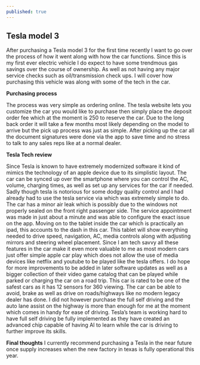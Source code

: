 ```yaml
---
published: true
---
```

## Tesla model 3

After purchasing a Tesla model 3 for the first time recently I want to go over the process of how it went along with how the car functions. Since this is my first ever electric vehicle I do expect to have some trendmous gas savings over the course of ownership. As well as not having any major service checks such as oil/transmission check ups. I will cover how purchasing this vehicle was along with some of the tech in the car.

**Purchasing process**

The process was very simple as ordering online. The tesla website lets you customize the car you would like to purchase then simply place the deposit order fee which at the moment is 250 to reserve the car. Due to the long back order it will take a few months most likely depending on the model to arrive but the pick up process was just as simple. After picking up the car all the document signatures were done via the app to save time and no stress to talk to any sales reps like at a normal dealer.

**Tesla Tech review**

Since Tesla is known to have extremely modernized software it kind of mimics the technology of an apple device due to its simplistic layout. The car can be synced up over the smartphone where you can control the AC, volume, charging times, as well as set up any services for the car if needed. Sadly though tesla is notorious for some dodgy quality control and I had already had to use the tesla service via which was extremely simple to do. The car has a minor air leak which is possibly due to the windows not properly sealed on the front right passenger side. The service appointment was made in just about a minute and was able to configure the exact issue on the app. Moving on to the tablet inside the car which is practically an ipad, this accounts to the dash in this car. This tablet will show everything needed to drive speed, navigation, AC, media controls along with adjusting mirrors and steering wheel placement. Since I am tech savvy all these features in the car make it even more valuable to me as most modern cars just offer simple apple car play which does not allow the use of media devices like netflix and youtube to be played like the tesla offers. I do hope for more improvements to be added in later software updates as well as a bigger collection of their video game catalog that can be played while parked or charging the car on a road trip. This car is rated to be one of the safest cars as it has 12 sensors for 360 viewing. The car can be able to avoid, brake as well as drive on roads/highways like no modern legacy dealer has done.  I did not however purchase the full self driving and the auto lane assist on the highway is more than enough for me at the moment which comes in handy for ease of driving. Tesla’s team is working hard to have full self driving be fully implemented as they have created an advanced chip capable of having AI to learn while the car is driving to further improve its skills. 

**Final thoughts**
I currently recommend purchasing a Tesla in the near future once supply increases when the new factory in texas is fully operational this year.
